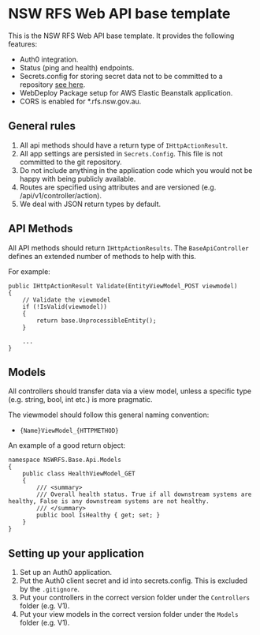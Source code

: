 ﻿# NSW RFS Web API base template

This is the NSW RFS Web API base template. It provides the following features:

* Auth0 integration.
* Status (ping and health) endpoints.
* Secrets.config for storing secret data not to be committed to a repository [see here](http://www.mattburkedev.com/keep-your-azure-secrets-safely-out-of-git/).
* WebDeploy Package setup for AWS Elastic Beanstalk application.
* CORS is enabled for *.rfs.nsw.gov.au.

## General rules

1. All api methods should have a return type of `IHttpActionResult`.
2. All app settings are persisted in `Secrets.Config`. This file is not committed to the git repository.
3. Do not include anything in the application code which you would not be happy with being publicly available.
4. Routes are specified using attributes and are versioned (e.g. /api/v1/controller/action).
5. We deal with JSON return types by default.

## API Methods

All API methods should return `IHttpActionResults`. The `BaseApiController` defines an extended number of methods to help with this.

For example:

```
public IHttpActionResult Validate(EntityViewModel_POST viewmodel)
{
    // Validate the viewmodel
	if (!IsValid(viewmodel))
	{
		return base.UnprocessibleEntity();
	}

	...
}
```

## Models

All controllers should transfer data via a view model, unless a specific type (e.g. string, bool, int etc.) is more pragmatic.

The viewmodel should follow this general naming convention:

* `{Name}ViewModel_{HTTPMETHOD}`

An example of a good return object:

```
namespace NSWRFS.Base.Api.Models
{
    public class HealthViewModel_GET
    {
        /// <summary>
        /// Overall health status. True if all downstream systems are healthy, False is any downstream systems are not healthy.
        /// </summary>
        public bool IsHealthy { get; set; }
    }
}
```

## Setting up your application

1. Set up an Auth0 application.
2. Put the Auth0 client secret and id into secrets.config. This is excluded by the `.gitignore`.
3. Put your controllers in the correct version folder under the `Controllers` folder (e.g. V1).
4. Put your view models in the correct version folder under the `Models` folder (e.g. V1).